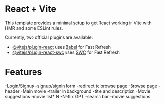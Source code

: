 # React + Vite

This template provides a minimal setup to get React working in Vite with HMR and some ESLint rules.

Currently, two official plugins are available:

- [@vitejs/plugin-react](https://github.com/vitejs/vite-plugin-react/blob/main/packages/plugin-react/README.md) uses [Babel](https://babeljs.io/) for Fast Refresh
- [@vitejs/plugin-react-swc](https://github.com/vitejs/vite-plugin-react-swc) uses [SWC](https://swc.rs/) for Fast Refresh





# Features

-Login/Signup 
 -signup/signin form
 -redirect to browse page
-Browse page
 -header
 -Main movie
   -trailer in background
   -title and description
   -Movie suggestions
    -movie list* N
-Neflix GPT
 -search bar
 -movie suggestions

 


